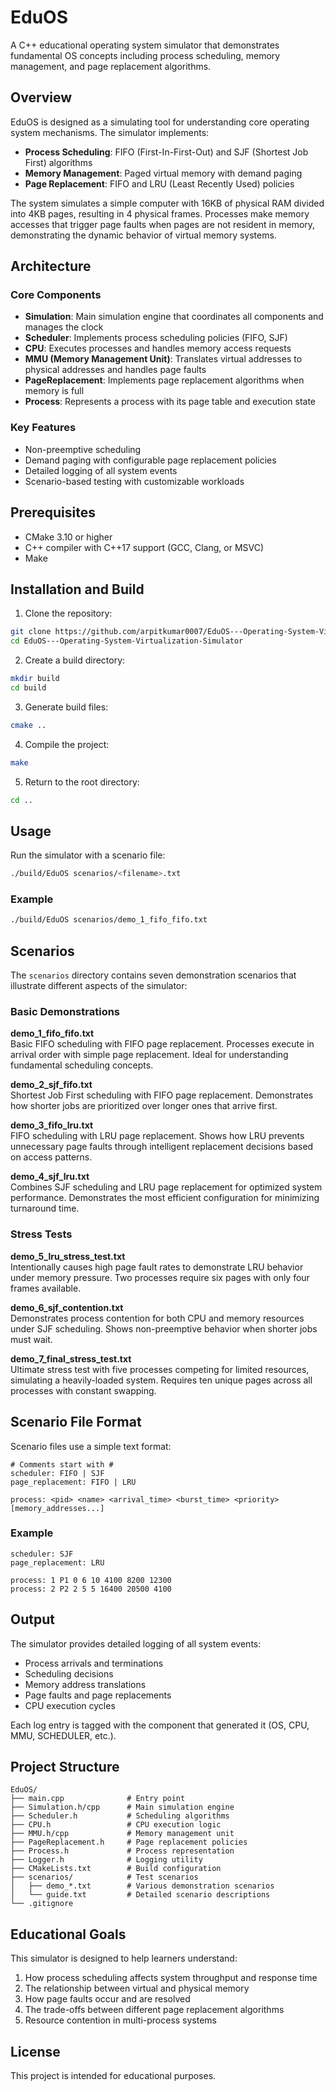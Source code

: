 # EduOS

A C++ educational operating system simulator that demonstrates fundamental OS concepts including process scheduling, memory management, and page replacement algorithms.

## Overview

EduOS is designed as a simulating tool for understanding core operating system mechanisms. The simulator implements:

- **Process Scheduling**: FIFO (First-In-First-Out) and SJF (Shortest Job First) algorithms
- **Memory Management**: Paged virtual memory with demand paging
- **Page Replacement**: FIFO and LRU (Least Recently Used) policies

The system simulates a simple computer with 16KB of physical RAM divided into 4KB pages, resulting in 4 physical frames. Processes make memory accesses that trigger page faults when pages are not resident in memory, demonstrating the dynamic behavior of virtual memory systems.

## Architecture

### Core Components

- **Simulation**: Main simulation engine that coordinates all components and manages the clock
- **Scheduler**: Implements process scheduling policies (FIFO, SJF)
- **CPU**: Executes processes and handles memory access requests
- **MMU (Memory Management Unit)**: Translates virtual addresses to physical addresses and handles page faults
- **PageReplacement**: Implements page replacement algorithms when memory is full
- **Process**: Represents a process with its page table and execution state

### Key Features

- Non-preemptive scheduling
- Demand paging with configurable page replacement policies
- Detailed logging of all system events
- Scenario-based testing with customizable workloads

## Prerequisites

- CMake 3.10 or higher
- C++ compiler with C++17 support (GCC, Clang, or MSVC)
- Make

## Installation and Build

1. Clone the repository:
```bash
git clone https://github.com/arpitkumar0007/EduOS---Operating-System-Virtualization-Simulator.git
cd EduOS---Operating-System-Virtualization-Simulator
```

2. Create a build directory:
```bash
mkdir build
cd build
```

3. Generate build files:
```bash
cmake ..
```

4. Compile the project:
```bash
make
```

5. Return to the root directory:
```bash
cd ..
```

## Usage

Run the simulator with a scenario file:

```bash
./build/EduOS scenarios/<filename>.txt
```

### Example

```bash
./build/EduOS scenarios/demo_1_fifo_fifo.txt
```

## Scenarios

The `scenarios` directory contains seven demonstration scenarios that illustrate different aspects of the simulator:

### Basic Demonstrations

**demo_1_fifo_fifo.txt**  
Basic FIFO scheduling with FIFO page replacement. Processes execute in arrival order with simple page replacement. Ideal for understanding fundamental scheduling concepts.

**demo_2_sjf_fifo.txt**  
Shortest Job First scheduling with FIFO page replacement. Demonstrates how shorter jobs are prioritized over longer ones that arrive first.

**demo_3_fifo_lru.txt**  
FIFO scheduling with LRU page replacement. Shows how LRU prevents unnecessary page faults through intelligent replacement decisions based on access patterns.

**demo_4_sjf_lru.txt**  
Combines SJF scheduling and LRU page replacement for optimized system performance. Demonstrates the most efficient configuration for minimizing turnaround time.

### Stress Tests

**demo_5_lru_stress_test.txt**  
Intentionally causes high page fault rates to demonstrate LRU behavior under memory pressure. Two processes require six pages with only four frames available.

**demo_6_sjf_contention.txt**  
Demonstrates process contention for both CPU and memory resources under SJF scheduling. Shows non-preemptive behavior when shorter jobs must wait.

**demo_7_final_stress_test.txt**  
Ultimate stress test with five processes competing for limited resources, simulating a heavily-loaded system. Requires ten unique pages across all processes with constant swapping.

## Scenario File Format

Scenario files use a simple text format:

```
# Comments start with #
scheduler: FIFO | SJF
page_replacement: FIFO | LRU

process: <pid> <name> <arrival_time> <burst_time> <priority> [memory_addresses...]
```

### Example

```
scheduler: SJF
page_replacement: LRU

process: 1 P1 0 6 10 4100 8200 12300
process: 2 P2 2 5 5 16400 20500 4100
```

## Output

The simulator provides detailed logging of all system events:

- Process arrivals and terminations
- Scheduling decisions
- Memory address translations
- Page faults and page replacements
- CPU execution cycles

Each log entry is tagged with the component that generated it (OS, CPU, MMU, SCHEDULER, etc.).

## Project Structure

```
EduOS/
├── main.cpp              # Entry point
├── Simulation.h/cpp      # Main simulation engine
├── Scheduler.h           # Scheduling algorithms
├── CPU.h                 # CPU execution logic
├── MMU.h/cpp             # Memory management unit
├── PageReplacement.h     # Page replacement policies
├── Process.h             # Process representation
├── Logger.h              # Logging utility
├── CMakeLists.txt        # Build configuration
├── scenarios/            # Test scenarios
│   ├── demo_*.txt        # Various demonstration scenarios
│   └── guide.txt         # Detailed scenario descriptions
└── .gitignore
```

## Educational Goals

This simulator is designed to help learners understand:

1. How process scheduling affects system throughput and response time
2. The relationship between virtual and physical memory
3. How page faults occur and are resolved
4. The trade-offs between different page replacement algorithms
5. Resource contention in multi-process systems

## License

This project is intended for educational purposes.
